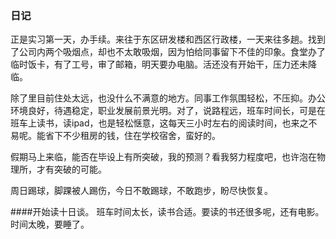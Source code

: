 ### 日记
正是实习第一天，办手续。来往于东区研发楼和西区行政楼，一天来往多趟。找到了公司内两个吸烟点，却也不太敢吸烟，因为怕给同事留下不佳的印象。食堂办了临时饭卡，有了工号，审了邮箱，明天要办电脑。活还没有开始干，压力还未降临。

除了里目前住处太远，也没什么不满意的地方。同事工作氛围轻松，不压抑。办公环境良好，待遇稳定，职业发展前景光明。对了，说路程远，班车时间长，可是在班车上读书，读ipad，也是轻松惬意，这每天三小时左右的阅读时间，也来之不易呢。能省下不少租房的钱，住在学校宿舍，蛮好的。

假期马上来临，能否在毕设上有所突破，我的预测？看我努力程度吧，也许泡在物理所，才有突破的可能。

周日踢球，脚踝被人踢伤，今日不敢踢球，不敢跑步，盼尽快恢复。

####开始读十日谈。
班车时间太长，读书合适。要读的书还很多呢，还有电影。时间太晚，要睡了。